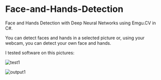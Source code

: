 # Face-and-Hands-Detection
Face and Hands Detection with Deep Neural Networks using Emgu.CV in C#.

You can detect faces and hands in a selected picture or, using your webcam, you can detect your own face and hands.

I tested software on this pictures:


![test1](https://user-images.githubusercontent.com/56163226/127770973-f9e4e727-ee92-4072-8a2d-d29ac62e65d4.jpg)

![output1](https://user-images.githubusercontent.com/56163226/127770974-d814d77e-7087-4a55-a995-815213fd778b.jpg)
